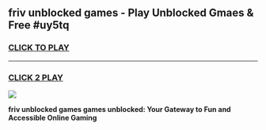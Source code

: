 
## friv unblocked games - Play Unblocked Gmaes & Free #uy5tq
<h3>
<a href="https://news.freeplayer.one?title=friv_unblocked_games&ref=24F">CLICK TO PLAY</a></h3>
<hr>

<h3>
<a href="https://news.freeplayer.one?title=friv_unblocked_games&ref=24F">CLICK 2 PLAY</a>
  
</h3>

<a href="https://news.freeplayer.one?title=friv_unblocked_games&ref=24F/"><img src="https://clearcache.store/games.png"></a>


**friv unblocked games games unblocked: Your Gateway to Fun and Accessible Online Gaming**

